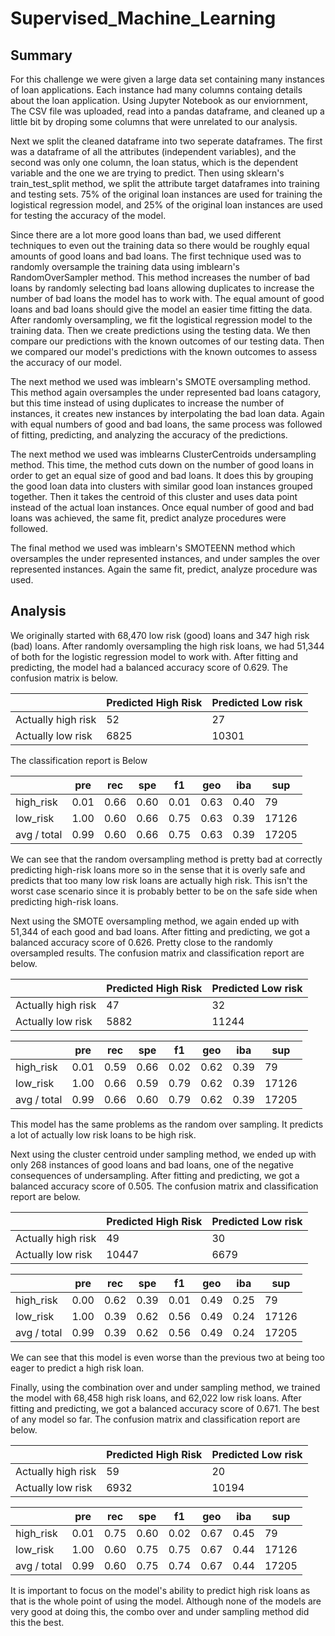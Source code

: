# Supervised_Machine_Learning
## Summary
  For this challenge we were given a large data set containing many instances of loan applications. Each instance had many columns containg details about the loan application. Using Jupyter Notebook as our enviornment, The CSV file was uploaded, read into a pandas dataframe, and cleaned up a little bit by droping some columns that were unrelated to our analysis.
  
  Next we split the cleaned dataframe into two seperate dataframes. The first was a dataframe of all the attributes (independent variables), and the second was only one column, the loan status, which is the dependent variable and the one we are trying to predict. Then using sklearn's train_test_split method, we split the attribute target dataframes into training and testing sets. 75% of the original loan instances are used for training the logistical regression model, and 25% of the original loan instances are used for testing the accuracy of the model.
  
Since there are a lot more good loans than bad, we used different techniques to even out the training data so there would be roughly equal amounts of good loans and bad loans. The first technique used was to randomly oversample the training data using imblearn's RandomOverSampler method. This method increases the number of bad loans by randomly selecting bad loans allowing duplicates to increase the number of bad loans the model has to work with. The equal amount of good loans and bad loans should give the model an easier time fitting the data. After randomly oversampling, we fit the logistical regression model to the training data. Then we create predictions using the testing data. We then compare our predictions with the known outcomes of our testing data. Then we compared our model's predictions with the known outcomes to assess the accuracy of our model. 

  The next method we used was imblearn's SMOTE oversampling method. This method again oversamples the under represented bad loans catagory, but this time instead of using duplicates to increase the number of instances, it creates new instances by interpolating the bad loan data. Again with equal numbers of good and bad loans, the same process was followed of fitting, predicting, and analyzing the accuracy of the predictions.
  
  The next method we used was imblearns ClusterCentroids undersampling method. This time, the method cuts down on the number of good loans in order to get an equal size of good and bad loans. It does this by grouping the good loan data into clusters with similar good loan instances grouped together. Then it takes the centroid of this cluster and uses data point instead of the actual loan instances. Once equal number of good and bad loans was achieved, the same fit, predict analyze procedures were followed.
  
  The final method we used was imblearn's SMOTEENN method which oversamples the under represented instances, and under samples the over represented instances. Again the same fit, predict, analyze procedure was used. 

## Analysis
We originally started with 68,470 low risk (good) loans and 347 high risk (bad) loans. After randomly oversampling the high risk loans, we had 51,344 of both for the logistic regression model to work with. After fitting and predicting, the model had a balanced accuracy score of 0.629. The confusion matrix is below. 

|                    | Predicted High Risk | Predicted Low risk | 
|--------------------|---------------------|--------------------|
| Actually high risk | 52                  | 27                 | 
| Actually low risk  | 6825                | 10301              | 


The classification report is Below

|                |pre       |rec       |spe        |f1       |geo       |iba       |sup    |
|----------------|----------|----------|-----------|---------|----------|----------|-------|
| high_risk      |0.01      | 0.66     | 0.60      |0.01     |0.63      | 0.40     |   79  |
|   low_risk     |  1.00    |  0.60    |  0.66     | 0.75    |  0.63    |  0.39    | 17126 |
| avg / total    |   0.99   |   0.60   |  0.66     | 0.75    |  0.63    |  0.39    | 17205 |

We can see that the random oversampling method is pretty bad at correctly predicting high-risk loans more so in the sense that it is overly safe and predicts that too many low risk loans are actually high risk. This isn't the worst case scenario since it is probably better to be on the safe side when predicting high-risk loans. 

Next using the SMOTE oversampling method, we again ended up with 51,344 of each good and bad loans. After fitting and predicting, we got a balanced accuracy score of 0.626. Pretty close to the randomly oversampled results. The confusion matrix and classification report are below. 

|                    | Predicted High Risk | Predicted Low risk | 
|--------------------|---------------------|--------------------|
| Actually high risk | 47                  | 32                 | 
| Actually low risk  | 5882                | 11244              | 


|                 |pre       |rec       |spe        |f1       |geo       |iba       |sup  |
|-----------------|----------|----------|-----------|---------|----------|----------|-----|
|  high_risk      | 0.01     | 0.59     | 0.66      |0.02     | 0.62     | 0.39     |   79|
|   low_risk      | 1.00     | 0.66     | 0.59      |0.79     | 0.62     | 0.39     |17126|
|avg / total      | 0.99     | 0.66     | 0.60      |0.79     | 0.62     | 0.39     |17205|

This model has the same problems as the random over sampling. It predicts a lot of actually low risk loans to be high risk. 

Next using the cluster centroid under sampling method, we ended up with only 268 instances of good loans and bad loans, one of the negative consequences of undersampling. After fitting and predicting, we got a balanced accuracy score of 0.505. The confusion matrix and classification report are below. 

|                    | Predicted High Risk | Predicted Low risk | 
|--------------------|---------------------|--------------------|
| Actually high risk | 49                  | 30                 | 
| Actually low risk  | 10447               | 6679               | 


|                 |pre       |rec       |spe        |f1       |geo       |iba       |sup  |
|-----------------|----------|----------|-----------|---------|----------|----------|-----|
|  high_risk      |0.00      |0.62      |0.39       |0.01     | 0.49     | 0.25     |   79|
|  low_risk       |1.00      |0.39      |0.62       |0.56     | 0.49     | 0.24     |17126|
|avg / total      |0.99      |0.39      |0.62       |0.56     | 0.49     | 0.24     |17205|

We can see that this model is even worse than the previous two at being too eager to predict a high risk loan. 

Finally, using the combination over and under sampling method, we trained the model with 68,458 high risk loans, and 62,022 low risk loans. After fitting and predicting, we got a balanced accuracy score of 0.671. The best of any model so far. The confusion matrix and classification report are below. 

|                    | Predicted High Risk | Predicted Low risk | 
|--------------------|---------------------|--------------------|
| Actually high risk | 59                  | 20                 | 
| Actually low risk  | 6932                | 10194              | 


|                  |pre       |rec       |spe        |f1       |geo       |iba       |sup  |
|------------------|----------|----------|-----------|---------|----------|----------|-----|
| high_risk        |0.01      |0.75      |0.60       |0.02     | 0.67     | 0.45     |   79|
|  low_risk        |1.00      |0.60      |0.75       |0.75     | 0.67     | 0.44     |17126|
|avg / total       |0.99      |0.60      |0.75       |0.74     | 0.67     | 0.44     |17205|

It is important to focus on the model's ability to predict high risk loans as that is the whole point of using the model. Although none of the models are very good at doing this, the combo over and under sampling method did this the best. 

